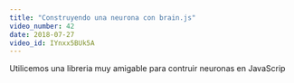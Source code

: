 ```yaml
---
title: "Construyendo una neurona con brain.js"
video_number: 42
date: 2018-07-27
video_id: IYnxx5BUk5A
---
```


Utilicemos una libreria muy amigable para contruir neuronas en JavaScrip
